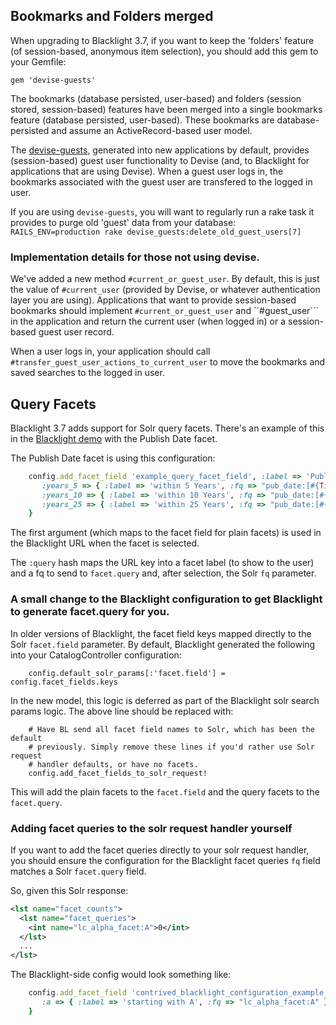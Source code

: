 ## Bookmarks and Folders merged

When upgrading to Blacklight 3.7, if you want to keep the 'folders' feature (of session-based, anonymous item selection), you should add this gem to your Gemfile:

```
gem 'devise-guests'
```

The bookmarks (database persisted, user-based) and folders (session stored, session-based) features have been merged into a single bookmarks feature (database persisted, user-based). These bookmarks are database-persisted and assume an ActiveRecord-based user model. 

The [devise-guests](http://rubygems.org/gems/devise-guests), generated into new applications by default, provides (session-based) guest user functionality to Devise (and, to Blacklight for applications that are using Devise). When a guest user logs in, the bookmarks associated with the guest user are transfered to the logged in user.

If you are using `devise-guests`, you will want to regularly run a rake task it provides to purge old 'guest' data from your database: `RAILS_ENV=production rake devise_guests:delete_old_guest_users[7]`

### Implementation details for those not using devise.

We've added a new method ```#current_or_guest_user```. By default, this is just the value of ```#current_user``` (provided by Devise, or whatever authentication layer you are using). Applications that want to provide session-based bookmarks should implement ```#current_or_guest_user``` and ``#guest_user``` in the application and return the current user (when logged in) or a session-based guest user record.

When a user logs in, your application should call ```#transfer_guest_user_actions_to_current_user``` to move the bookmarks and saved searches to the logged in user.

## Query Facets

Blacklight 3.7 adds support for Solr query facets. There's an example of this in the [Blacklight demo](http://demo.projectblacklight.org) with the Publish Date facet.

The Publish Date facet is using this configuration:

```ruby
    config.add_facet_field 'example_query_facet_field', :label => 'Publish Date', :query => {
       :years_5 => { :label => 'within 5 Years', :fq => "pub_date:[#{Time.now.year - 5 } TO *]" },
       :years_10 => { :label => 'within 10 Years', :fq => "pub_date:[#{Time.now.year - 10 } TO *]" },
       :years_25 => { :label => 'within 25 Years', :fq => "pub_date:[#{Time.now.year - 25 } TO *]" }
    }
```

The first argument (which maps to the facet field for plain facets) is used in the Blacklight URL when the facet is selected.

The ```:query``` hash maps the URL key into a facet label (to show to the user) and a fq to send to `facet.query` and, after selection, the Solr `fq` parameter.


### A small change to the Blacklight configuration to get Blacklight to generate facet.query for you. 

In older versions of Blacklight, the facet field keys mapped directly to the Solr ```facet.field``` parameter. By default, Blacklight generated the following into your CatalogController configuration:

```
    config.default_solr_params[:'facet.field'] = config.facet_fields.keys
```

In the new model, this logic is deferred as part of the Blacklight solr search params logic. The above line should be replaced with:

```
    # Have BL send all facet field names to Solr, which has been the default
    # previously. Simply remove these lines if you'd rather use Solr request
    # handler defaults, or have no facets.
    config.add_facet_fields_to_solr_request!
```

This will add the plain facets to the ```facet.field``` and the query facets to the ```facet.query```.

### Adding facet queries to the solr request handler yourself

If you want to add the facet queries directly to your solr request handler, you should ensure the configuration for the Blacklight facet queries ```fq``` field matches a Solr ```facet.query``` field. 

So, given this Solr response:

```xml
<lst name="facet_counts">
  <lst name="facet_queries">
    <int name="lc_alpha_facet:A">0</int>
  </lst>
  ...
</lst>
```

The Blacklight-side config would look something like:

```ruby
    config.add_facet_field 'contrived_blacklight_configuration_example',  :query => {
       :a => { :label => 'starting with A', :fq => "lc_alpha_facet:A" },
    }
```